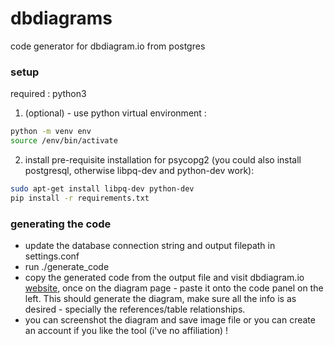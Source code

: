 # dbdiagrams
code generator for dbdiagram.io from postgres


### setup
required : python3

1. (optional) - use python virtual environment :
```bash
python -m venv env
source /env/bin/activate
```

2. install pre-requisite installation for psycopg2 (you could also install postgresql, otherwise libpq-dev and python-dev work):
```bash
sudo apt-get install libpq-dev python-dev 
pip install -r requirements.txt
```



### generating the code
- update the database connection string and output filepath in settings.conf
- run ./generate_code
- copy the generated code from the output file and visit dbdiagram.io [website](https://dbdiagram.io/d), once on the diagram page - paste it onto the code panel on the left. This should generate the diagram, make sure all the info is as desired - specially the references/table relationships. 
- you can screenshot the diagram and save image file or you can create an account if you like the tool (i've no affiliation) !
